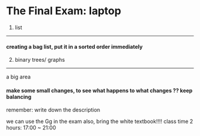 The Final Exam: laptop
====

1. list
----

#### creating a bag list, put it in a sorted order immediately

2. binary trees/ graphs
----

a big area
#### make some small changes, to see what happens to what changes ?? keep balancing

<p> remember: write down the description <p>

we can use the Gg in the exam
also, bring the white textbook!!!!
class time 2 hours: 17:00 ~ 21:00
